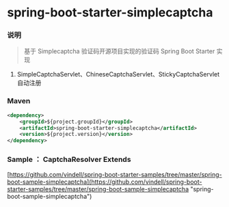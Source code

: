 # spring-boot-starter-simplecaptcha


### 说明

 > 基于 Simplecaptcha 验证码开源项目实现的验证码 Spring Boot Starter 实现

1. SimpleCaptchaServlet、ChineseCaptchaServlet、StickyCaptchaServlet 自动注册


### Maven

``` xml
<dependency>
	<groupId>${project.groupId}</groupId>
	<artifactId>spring-boot-starter-simplecaptcha</artifactId>
	<version>${project.version}</version>
</dependency>
```

### Sample ：  CaptchaResolver Extends

[https://github.com/vindell/spring-boot-starter-samples/tree/master/spring-boot-sample-simplecaptcha](https://github.com/vindell/spring-boot-starter-samples/tree/master/spring-boot-sample-simplecaptcha "spring-boot-sample-simplecaptcha")
